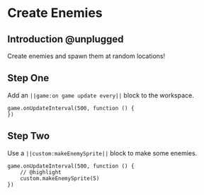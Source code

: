 # Create Enemies

## Introduction @unplugged

Create enemies and spawn them at random locations!

## Step One

Add an ``||game:on game update every||`` block to the workspace.

```blocks
game.onUpdateInterval(500, function () {
})
```

## Step Two

Use a ``||custom:makeEnemySprite||`` block to make some enemies.

```blocks
game.onUpdateInterval(500, function () {
    // @highlight
    custom.makeEnemySprite(5)
})
```
